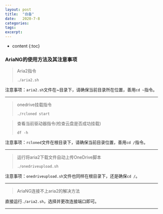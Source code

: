 ```yaml
---
layout: post
title:  "自备"
date:   2020-7-8
categories: 
tags: 
excerpt: 
---
```


* content
{:toc}


### AriaNG的使用方法及其注意事项  





> Aria2指令
>
> ```
> ./aria2.sh
> ```

注意事项：`aria2.sh`文件在~目录下，请确保当前目录所在位置，善用`cd ~`指令。

---

> onedrive挂载指令
>
> ```
> ./rcloned start
> ```

> 查看当前驱动器指令(检查云盘是否成功挂载)
>
> ```
> df -h
> ```

注意事项：`rcloned`文件在根目录下，请确保当前目录位置，善用`cd /`指令。

---

> 运行将aria2下载文件自动上传OneDrive脚本
>
> ```
> ./onedriveupload.sh
> ```

注意事项：`onedriveupload.sh`文件也同样在根目录下，还是确保`cd /`。

---

> AriaNG连接不上aria2的解决方法

直接运行`./aria2.sh`，选择并更改连接端口即可。

---

